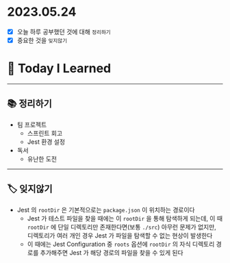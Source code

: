 # 2023.05.24

- [x] 오늘 하루 공부했던 것에 대해 `정리하기`
- [x] 중요한 것을 `잊지않기`

# 🚩 Today I Learned

---

## 📚 정리하기

- 팀 프로젝트
  - 스프린트 회고
  - Jest 환경 설정
- 독서
  - 유난한 도전

---

## 🏷 잊지않기

- Jest 의 `rootDir` 은 기본적으로는 `package.json` 이 위치하는 경로이다
  - Jest 가 테스트 파일을 찾을 때에는 이 `rootDir` 을 통해 탐색하게 되는데, 이 때 `rootDir` 에 단일 디렉토리만 존재한다면(보통 `./src`) 아무런 문제가 없지만, 디렉토리가 여러 개인 경우 Jest 가 파일을 탐색할 수 없는 현상이 발생한다
  - 이 때에는 Jest Configuration 중 `roots` 옵션에 `rootDir` 의 자식 디렉토리 경로를 추가해주면 Jest 가 해당 경로의 파일을 찾을 수 있게 된다
